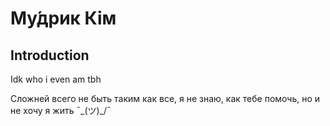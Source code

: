 # Му́дрик Кім

## Introduction

Idk who i even am tbh 

Сложней всего не быть таким как все, я не знаю, как тебе помочь, но и не хочу я жить ¯\_(ツ)_/¯
